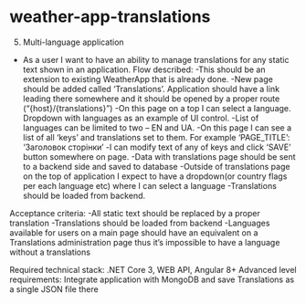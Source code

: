 # weather-app-translations
5. Multi-language application
- As a user I want to have an ability to manage translations for any static text shown in an application.
Flow described:
-This should be an extension to existing WeatherApp that is already done.
-New page should be added called ‘Translations’. Application should have a link leading there somewhere and it should be opened by a proper route (“{host}/{translations}”)
-On this page on a top I can select a language. Dropdown with languages as an example of UI control.
-List of languages can be limited to two – EN and UA.
-On this page I can see a list of all ‘keys’ and translations set to them. For example ‘PAGE_TITLE’: ‘Заголовок сторінки’
-I can modify text of any of keys and click ‘SAVE’ button somewhere on page.
-Data with translations page should be sent to a backend side and saved to database
-Outside of translations page on the top of application I expect to have a dropdown(or country flags per each language etc) where I can select a language
-Translations should be loaded from backend.

Acceptance criteria:
-All static text should be replaced by a proper translation
-Translations should be loaded from backend
-Languages available for users on a main page should have an equivalent on a Translations administration page thus it’s impossible to have a language without a translations

Required technical stack: .NET Core 3, WEB API, Angular 8+
Advanced level requirements:
Integrate application with MongoDB and save Translations as a single JSON file there
